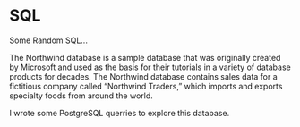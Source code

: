 # SQL
Some Random SQL... 

The Northwind database is a sample database that was originally created by Microsoft and used as the basis for their tutorials in a variety of database products for decades. The Northwind database contains sales data for a fictitious company called “Northwind Traders,” which imports and exports specialty foods from around the world. 

I wrote some PostgreSQL querries to explore this database.
